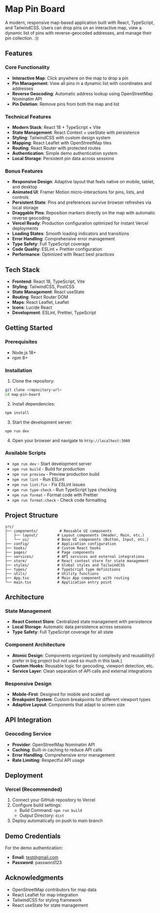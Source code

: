 # Map Pin Board

A modern, responsive map-based application built with React, TypeScript, and TailwindCSS. Users can drop pins on an interactive map, view a dynamic list of pins with reverse-geocoded addresses, and manage their pin collection. :))

## Features

### Core Functionality
- **Interactive Map**: Click anywhere on the map to drop a pin
- **Pin Management**: View all pins in a dynamic list with coordinates and addresses
- **Reverse Geocoding**: Automatic address lookup using OpenStreetMap Nominatim API
- **Pin Deletion**: Remove pins from both the map and list

### Technical Features
- **Modern Stack**: React 18 + TypeScript + Vite
- **State Management**: React Context + useState with persistence
- **Styling**: TailwindCSS with custom design system
- **Mapping**: React Leaflet with OpenStreetMap tiles
- **Routing**: React Router with protected routes
- **Authentication**: Simple demo authentication system
- **Local Storage**: Persistent pin data across sessions

### Bonus Features

- **Responsive Design**: Adaptive layout that feels native on mobile, tablet, and desktop
- **Animated UI**: Framer Motion micro-interactions for pins, lists, and controls
- **Persistent State**: Pins and preferences survive browser refreshes via local storage
- **Draggable Pins**: Reposition markers directly on the map with automatic reverse geocoding
- **Vercel Ready**: Production configuration optimized for instant Vercel deployments
- **Loading States**: Smooth loading indicators and transitions
- **Error Handling**: Comprehensive error management
- **Type Safety**: Full TypeScript coverage
- **Code Quality**: ESLint + Prettier configuration
- **Performance**: Optimized with React best practices

## Tech Stack

- **Frontend**: React 18, TypeScript, Vite
- **Styling**: TailwindCSS, PostCSS
- **State Management**: React useState
- **Routing**: React Router DOM
- **Maps**: React Leaflet, Leaflet
- **Icons**: Lucide React
- **Development**: ESLint, Prettier, TypeScript

## Getting Started

### Prerequisites

- Node.js 18+ 
- npm 8+

### Installation

1. Clone the repository:
```bash
git clone <repository-url>
cd map-pin-board
```

2. Install dependencies:
```bash
npm install
```

3. Start the development server:
```bash
npm run dev
```

4. Open your browser and navigate to `http://localhost:3000`

### Available Scripts

- `npm run dev` - Start development server
- `npm run build` - Build for production
- `npm run preview` - Preview production build
- `npm run lint` - Run ESLint
- `npm run lint:fix` - Fix ESLint issues
- `npm run type-check` - Run TypeScript type checking
- `npm run format` - Format code with Prettier
- `npm run format:check` - Check code formatting

## Project Structure

```
src/
├── components/          # Reusable UI components
│   ├── layout/         # Layout components (Header, Main, etc.)
│   └── ui/             # Base UI components (Button, Input, etc.)
├── config/             # Application configuration
├── hooks/              # Custom React hooks
├── pages/              # Page components
├── services/           # API services and external integrations
├── store/              # React context store for state management
├── styles/             # Global styles and TailwindCSS
├── types/              # TypeScript type definitions
├── utils/              # Utility functions
├── App.tsx             # Main App component with routing
└── main.tsx            # Application entry point
```

## Architecture

### State Management
- **React Context Store**: Centralized state management with persistence
- **Local Storage**: Automatic data persistence across sessions
- **Type Safety**: Full TypeScript coverage for all state

### Component Architecture
- **Atomic Design**: Components organized by complexity and reusability(I prefer in big project but not used so much in this task.)
- **Custom Hooks**: Reusable logic for geocoding, viewport detection, etc.
- **Service Layer**: Clean separation of API calls and external integrations

### Responsive Design
- **Mobile-First**: Designed for mobile and scaled up
- **Breakpoint System**: Custom breakpoints for different viewport types
- **Adaptive Layout**: Components that adapt to screen size

## API Integration

### Geocoding Service
- **Provider**: OpenStreetMap Nominatim API
- **Caching**: Built-in caching to reduce API calls
- **Error Handling**: Comprehensive error management
- **Rate Limiting**: Respectful API usage

## Deployment

### Vercel (Recommended)
1. Connect your GitHub repository to Vercel
2. Configure build settings:
   - Build Command: `npm run build`
   - Output Directory: `dist`
3. Deploy automatically on push to main branch

## Demo Credentials

For the demo authentication:
- **Email**: test@gmail.com
- **Password**: password123

## Acknowledgments

- OpenStreetMap contributors for map data
- React Leaflet for map integration
- TailwindCSS for styling framework
- React useState for state management